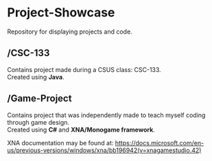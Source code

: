 # Project-Showcase
Repository for displaying projects and code.
## /CSC-133
Contains project made during a CSUS class: CSC-133.  
Created using **Java**.
## /Game-Project
Contains project that was independently made to teach myself coding through game design.  
Created using **C#** and **XNA/Monogame framework**.

XNA documentation may be found at: 
https://docs.microsoft.com/en-us/previous-versions/windows/xna/bb196942(v=xnagamestudio.42)
